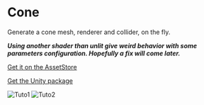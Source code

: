 # Cone
Generate a cone mesh, renderer and collider, on the fly.

***Using another shader than unlit give weird behavior with some parameters configuration. Hopefully a fix will come later.***

[Get it on the AssetStore](https://assetstore.unity.com/packages/tools/utilities/cone-mesh-229842)

[Get the Unity package](https://github.com/kevincastejon/Unity-ConeMesh/releases/tag/v1.0)

![Tuto1](https://kevincastejon.github.io/Unity-ConeMesh/Assets/KevinCastejon/ConeMesh/Documentation/Tuto1.png)
![Tuto2](https://kevincastejon.github.io/Unity-ConeMesh/Assets/KevinCastejon/ConeMesh/Documentation/Tuto2.png)
